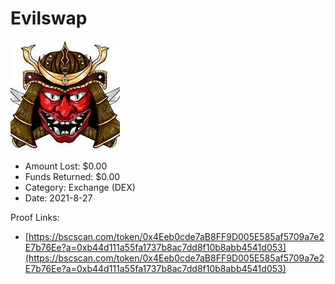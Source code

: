 # Evilswap
![Evilswap](/rektimages/Evilswap.png)
- Amount Lost: $0.00
- Funds Returned: $0.00
- Category: Exchange (DEX)
- Date: 2021-8-27



Proof Links:
- [https://bscscan.com/token/0x4Eeb0cde7aB8FF9D005E585af5709a7e2E7b76Ee?a=0xb44d111a55fa1737b8ac7dd8f10b8abb4541d053](https://bscscan.com/token/0x4Eeb0cde7aB8FF9D005E585af5709a7e2E7b76Ee?a=0xb44d111a55fa1737b8ac7dd8f10b8abb4541d053)


